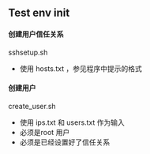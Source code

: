 ## Test env init 
#### 创建用户信任关系

sshsetup.sh
- 使用 hosts.txt ，参见程序中提示的格式

#### 创建用户

create_user.sh

- 使用 ips.txt 和 users.txt 作为输入
- 必须是root 用户
- 必须是已经设置好了信任关系

